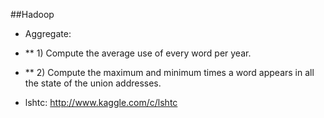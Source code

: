 ##Hadoop

* Aggregate:

* ** 1) Compute the average use of every word per year.

* ** 2) Compute the maximum and minimum times a word appears in all the state of the union addresses.

* lshtc: http://www.kaggle.com/c/lshtc

